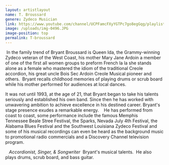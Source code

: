 ```yaml
---
layout: artistlayout
name: T. Broussard
genere: Zydeco Musician
link: https://www.youtube.com/channel/UCPFamcFXyYGTPc7go8egGqg/playlists
image: /uploads/img-0496.JPG
image-position: top
permalink: T-broussard
---
```

&nbsp;In the family trend of Bryant Broussard is Queen Ida, the Grammy-winning Zydeco veteran of the West Coast, his mother Mary Jane Ardoin a member of one of the first all women groups to preform French la la she stands alone as a female who mastered the idiom of the traditional Creole accordion, his great uncle Bois Sec Ardoin Creole Musical pioneer and others.&nbsp; Bryant recalls childhood memories of playing drums or scrub board while his mother performed for audiences at local dances.&nbsp;

It was not until 1993, at the age of 21, that Bryant began to take his talents seriously and established his own band. Since then he has worked with unwavering ambition to achieve excellence in his destined career. Bryant's stage presence exudes a remarkable energy.&nbsp; &nbsp; He has performed from coast to coast, some performance include the famous Memphis&nbsp; &nbsp; Tennessee Beale Stree Festival, the Sparks, Nevada July 4th Festival, the Alabama Blues Festival and the Southwest Louisiana Zydeco Festival and some of his musical recordings can even be heard as the background music to promotional radio commercials and a Discovery Channel television program. &nbsp; &nbsp; &nbsp; &nbsp; &nbsp; &nbsp; &nbsp; &nbsp; &nbsp; &nbsp; &nbsp;

&nbsp; &nbsp;*Accordionist, Singer, & Songwriter*&nbsp; Bryant's musical talents.&nbsp; He also plays drums, scrub board, and bass guitar. &nbsp; &nbsp; &nbsp; &nbsp; &nbsp; &nbsp; &nbsp; &nbsp; &nbsp; &nbsp;&nbsp;

&nbsp;

&nbsp;

&nbsp;

​

&nbsp;

​